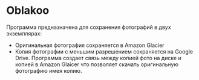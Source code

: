 # Oblakoo #

Программа предназначена для сохранения фотографий в двух экземплярах:
* Оригинальная фотография сохраняется в Amazon Glacier
* Копия фотографии с меньшим разрешением сохраняется на Google Drive.
Программа создает связь между копией фото на диске и копией в Amazon Glaicer что позволяет скачать оригинальную фотографию имея копию.